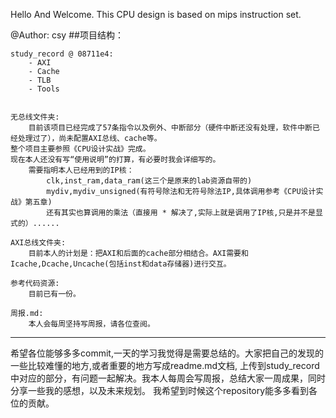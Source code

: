 Hello And Welcome.
This CPU design is based on mips instruction set.

@Author: csy
##项目结构：

    study_record @ 08711e4:
        - AXI
        - Cache
        - TLB
        - Tools


    无总线文件夹:
        目前该项目已经完成了57条指令以及例外、中断部分（硬件中断还没有处理，软件中断已经处理过了），尚未配置AXI总线、cache等。
    整个项目主要参照《CPU设计实战》完成。
    现在本人还没有写“使用说明”的打算，有必要时我会详细写的。
        需要指明本人已经用到的IP核：
            clk,inst_ram,data_ram(这三个是原来的lab资源自带的)
            mydiv,mydiv_unsigned(有符号除法和无符号除法IP,具体调用参考《CPU设计实战》第五章)
            还有其实也算调用的乘法（直接用 * 解决了,实际上就是调用了IP核,只是并不是显式的）......
    
    AXI总线文件夹:
        目前本人的计划是：把AXI和后面的cache部分相结合。AXI需要和Icache,Dcache,Uncache(包括inst和data存储器)进行交互。

    参考代码资源:
        目前已有一份。
    
    周报.md:
        本人会每周坚持写周报，请各位查阅。
---
希望各位能够多多commit,一天的学习我觉得是需要总结的。大家把自己的发现的一些比较难懂的地方,或者重要的地方写成readme.md文档,
上传到study_record中对应的部分，有问题一起解决。我本人每周会写周报，总结大家一周成果，同时分享一些我的感想，以及未来规划。
我希望到时候这个repository能多多看到各位的贡献。

